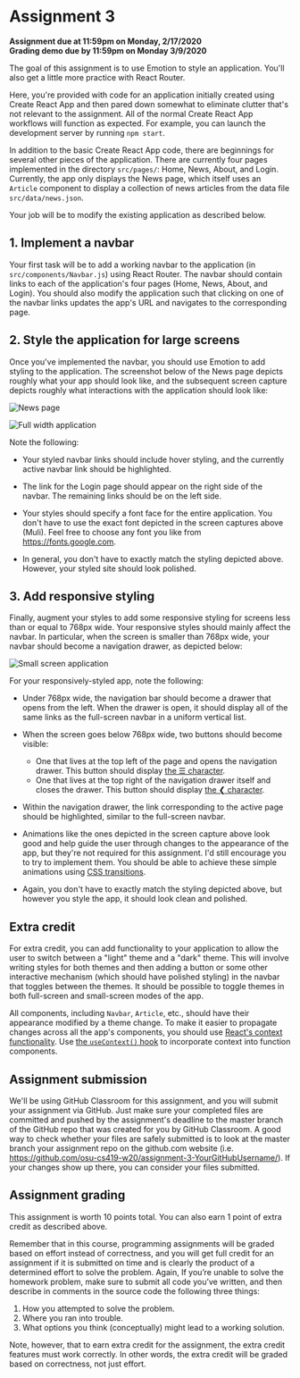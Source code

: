 # Assignment 3

**Assignment due at 11:59pm on Monday, 2/17/2020**<br>
**Grading demo due by 11:59pm on Monday 3/9/2020**

The goal of this assignment is to use Emotion to style an application.  You'll also get a little more practice with React Router.

Here, you're provided with code for an application initially created using Create React App and then pared down somewhat to eliminate clutter that's not relevant to the assignment.  All of the normal Create React App workflows will function as expected.  For example, you can launch the development server by running `npm start`.

In addition to the basic Create React App code, there are beginnings for several other pieces of the application.  There are currently four pages implemented in the directory `src/pages/`: Home, News, About, and Login.  Currently, the app only displays the News page, which itself uses an `Article` component to display a collection of news articles from the data file `src/data/news.json`.

Your job will be to modify the existing application as described below.

## 1. Implement a navbar

Your first task will be to add a working navbar to the application (in `src/components/Navbar.js`) using React Router.  The navbar should contain links to each of the application's four pages (Home, News, About, and Login).  You should also modify the application such that clicking on one of the navbar links updates the app's URL and navigates to the corresponding page.

## 2. Style the application for large screens

Once you've implemented the navbar, you should use Emotion to add styling to the application.  The screenshot below of the News page depicts roughly what your app should look like, and the subsequent screen capture depicts roughly what interactions with the application should look like:

![News page](./screen-captures/news-page.png)

![Full width application](./screen-captures/full-width.gif)

Note the following:

  * Your styled navbar links should include hover styling, and the currently active navbar link should be highlighted.

  * The link for the Login page should appear on the right side of the navbar.  The remaining links should be on the left side.

  * Your styles should specify a font face for the entire application.  You don't have to use the exact font depicted in the screen captures above (Muli).  Feel free to choose any font you like from https://fonts.google.com.

  * In general, you don't have to exactly match the styling depicted above.  However, your styled site should look polished.

## 3. Add responsive styling

Finally, augment your styles to add some responsive styling for screens less than or equal to 768px wide.  Your responsive styles should mainly affect the navbar.  In particular, when the screen is smaller than 768px wide, your navbar should become a navigation drawer, as depicted below:

![Small screen application](./screen-captures/small-screen.gif)

For your responsively-styled app, note the following:

  * Under 768px wide, the navigation bar should become a drawer that opens from the left.  When the drawer is open, it should display all of the same links as the full-screen navbar in a uniform vertical list.

  * When the screen goes below 768px wide, two buttons should become visible:
    * One that lives at the top left of the page and opens the navigation drawer.  This button should display [the ☰ character](https://graphemica.com/%E2%98%B0).
    * One that lives at the top right of the navigation drawer itself and closes the drawer.  This button should display [the ❮ character](https://graphemica.com/%E2%9D%AE).

  * Within the navigation drawer, the link corresponding to the active page should be highlighted, similar to the full-screen navbar.

  * Animations like the ones depicted in the screen capture above look good and help guide the user through changes to the appearance of the app, but they're not required for this assignment.  I'd still encourage you to try to implement them.  You should be able to achieve these simple animations using [CSS transitions](https://developer.mozilla.org/en-US/docs/Web/CSS/CSS_Transitions/Using_CSS_transitions).

  * Again, you don't have to exactly match the styling depicted above, but however you style the app, it should look clean and polished.

## Extra credit

For extra credit, you can add functionality to your application to allow the user to switch between a "light" theme and a "dark" theme.  This will involve writing styles for both themes and then adding a button or some other interactive mechanism (which should have polished styling) in the navbar that toggles between the themes.  It should be possible to toggle themes in both full-screen and small-screen modes of the app.

All components, including `Navbar`, `Article`, etc., should have their appearance modified by a theme change.  To make it easier to propagate changes across all the app's components, you should use [React's context functionality](https://reactjs.org/docs/context.html).  Use [the `useContext()` hook](https://reactjs.org/docs/hooks-reference.html#usecontext) to incorporate context into function components.

## Assignment submission

We'll be using GitHub Classroom for this assignment, and you will submit your assignment via GitHub.  Just make sure your completed files are committed and pushed by the assignment's deadline to the master branch of the GitHub repo that was created for you by GitHub Classroom.  A good way to check whether your files are safely submitted is to look at the master branch your assignment repo on the github.com website (i.e. https://github.com/osu-cs419-w20/assignment-3-YourGitHubUsername/). If your changes show up there, you can consider your files submitted.

## Assignment grading

This assignment is worth 10 points total.  You can also earn 1 point of extra credit as described above.

Remember that in this course, programming assignments will be graded based on effort instead of correctness, and you will get full credit for an assignment if it is submitted on time and is clearly the product of a determined effort to solve the problem.  Again, If you’re unable to solve the homework problem, make sure to submit all code you’ve written, and then describe in comments in the source code the following three things:
  1. How you attempted to solve the problem.
  2. Where you ran into trouble.
  3. What options you think (conceptually) might lead to a working solution.

Note, however, that to earn extra credit for the assignment, the extra credit features must work correctly.  In other words, the extra credit will be graded based on correctness, not just effort.
